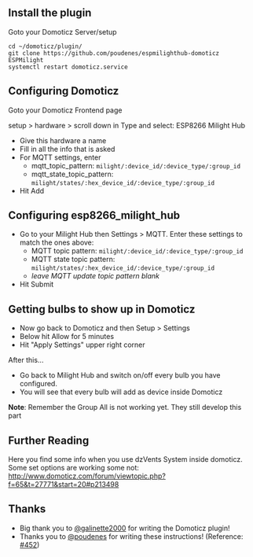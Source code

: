 ## Install the plugin

Goto your Domoticz Server/setup

```
cd ~/domoticz/plugin/
git clone https://github.com/poudenes/espmilighthub-domoticz ESPMilight
systemctl restart domoticz.service
```

## Configuring Domoticz

Goto your Domoticz Frontend page

setup > hardware > scroll down in Type and select: ESP8266 Milight Hub
* Give this hardware a name
* Fill in all the info that is asked
* For MQTT settings, enter
  * mqtt_topic_pattern: `milight/:device_id/:device_type/:group_id`
  * mqtt_state_topic_pattern: `milight/states/:hex_device_id/:device_type/:group_id`
* Hit Add

## Configuring esp8266_milight_hub

* Go to your Milight Hub then Settings > MQTT.  Enter these settings to match the ones above:
  * MQTT topic pattern: `milight/:device_id/:device_type/:group_id`
  * MQTT state topic pattern: `milight/states/:hex_device_id/:device_type/:group_id`
  * _leave MQTT update topic pattern blank_
* Hit Submit

## Getting bulbs to show up in Domoticz

* Now go back to Domoticz and then Setup > Settings 
* Below hit Allow for 5 minutes 
* Hit "Apply Settings" upper right corner

After this...

* Go back to Milight Hub and switch on/off every bulb you have configured.
* You will see that every bulb will add as device inside Domoticz

**Note**: Remember the Group All is not working yet. They still develop this part

## Further Reading

Here you find some info when you use dzVents System inside domoticz.
Some set options are working some not:
http://www.domoticz.com/forum/viewtopic.php?f=65&t=27771&start=20#p213498

## Thanks

* Big thank you to [@galinette2000](https://github.com/galinette2000) for writing the Domoticz plugin!
* Thanks you to [@poudenes](https://github.com/poudenes) for writing these instructions!  (Reference: [#452](https://github.com/sidoh/esp8266_milight_hub/issues/452))